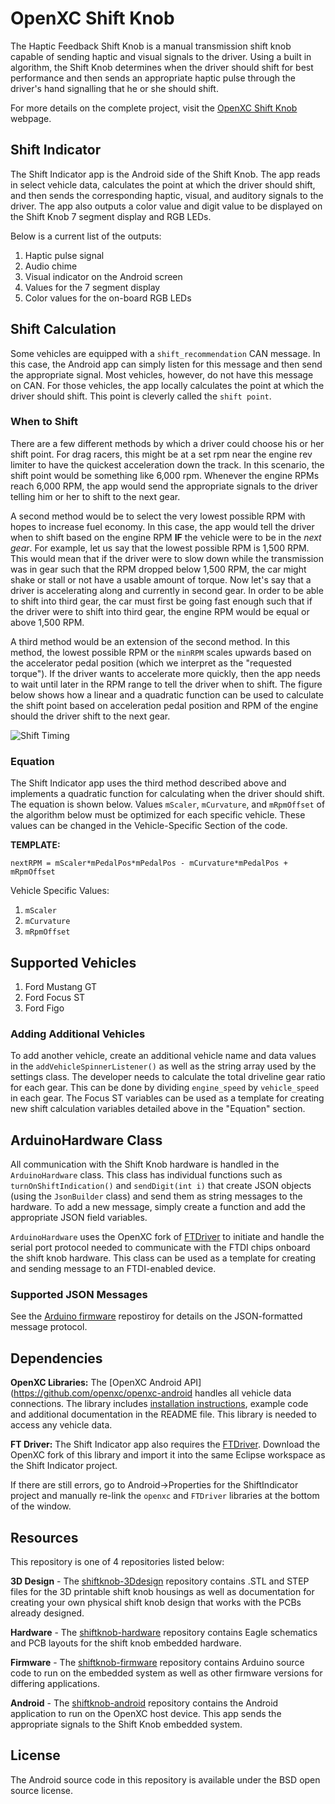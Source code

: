 OpenXC Shift Knob
=================

The Haptic Feedback Shift Knob is a manual transmission shift knob
capable of sending haptic and visual signals to the driver. Using a built in
algorithm, the Shift Knob determines when the driver should shift for best
performance and then sends an appropriate haptic pulse through the driver's hand
signalling that he or she should shift.

For more details on the complete project, visit the [OpenXC Shift
Knob](http://openxcplatform.com/projects/shift-knob.html) webpage.

## Shift Indicator

The Shift Indicator app is the Android side of the Shift Knob. The app reads in
select vehicle data, calculates the point at which the driver should shift, and
then sends the corresponding haptic, visual, and auditory signals to the driver.
The app also outputs a color value and digit value to be displayed on the Shift
Knob 7 segment display and RGB LEDs.

Below is a current list of the outputs:

1. Haptic pulse signal
1. Audio chime
1. Visual indicator on the Android screen
1. Values for the 7 segment display
1. Color values for the on-board RGB LEDs

## Shift Calculation

Some vehicles are equipped with a `shift_recommendation` CAN message. In this
case, the Android app can simply listen for this message and then send the
appropriate signal. Most vehicles, however, do not have this message on CAN. For
those vehicles, the app locally calculates the point at which the driver should
shift. This point is cleverly called the `shift point`.

### When to Shift

There are a few different methods by which a driver could choose his or her
shift point. For drag racers, this might be at a set rpm near the engine rev
limiter to have the quickest acceleration down the track. In this scenario, the
shift point would be something like 6,000 rpm. Whenever the engine RPMs reach
6,000 RPM, the app would send the appropriate signals to the driver telling him
or her to shift to the next gear.

A second method would be to select the very lowest possible RPM with hopes to
increase fuel economy. In this case, the app would tell the driver when to shift
based on the engine RPM **IF** the vehicle were to be in the *next gear*. For
example, let us say that the lowest possible RPM is 1,500 RPM. This would mean
that if the driver were to slow down while the transmission was in gear such
that the RPM dropped below 1,500 RPM, the car might shake or stall or not have a
usable amount of torque. Now let's say that a driver is accelerating along and
currently in second gear. In order to be able to shift into third gear, the car
must first be going fast enough such that if the driver were to shift into third
gear, the engine RPM would be equal or above 1,500 RPM.

A third method would be an extension of the second method. In this method, the
lowest possible RPM or the `minRPM` scales upwards based on the accelerator
pedal position (which we interpret as the "requested torque"). If the driver
wants to accelerate more quickly, then the app needs to wait until later in the
RPM range to tell the driver when to shift. The figure below shows how a linear
and a quadratic function can be used to calculate the shift point based on
acceleration pedal position and RPM of the engine should the driver shift to the
next gear.

![Shift
Timing](https://raw.github.com/openxc/shiftknob-android/master/docs/plot.JPG)

### Equation

The Shift Indicator app uses the third method described above and implements a
quadratic function for calculating when the driver should shift. The equation is
shown below. Values `mScaler`, `mCurvature`, and `mRpmOffset` of the algorithm
below must be optimized for each specific vehicle. These values can be changed
in the Vehicle-Specific Section of the code.

**TEMPLATE:**

    nextRPM = mScaler*mPedalPos*mPedalPos - mCurvature*mPedalPos + mRpmOffset

Vehicle Specific Values:

1. `mScaler`
1. `mCurvature`
1. `mRpmOffset`

## Supported Vehicles

1. Ford Mustang GT
1. Ford Focus ST
1. Ford Figo

### Adding Additional Vehicles

To add another vehicle, create an additional vehicle name and data values in the
`addVehicleSpinnerListener()` as well as the string array used by the settings
class. The developer needs to calculate the total driveline gear ratio for each
gear. This can be done by dividing `engine_speed` by `vehicle_speed` in each
gear. The Focus ST variables can be used as a template for creating new shift
calculation variables detailed above in the "Equation" section.

## ArduinoHardware Class

All communication with the Shift Knob hardware is handled in the
`ArduinoHardware` class. This class has individual functions such as
`turnOnShiftIndication()` and `sendDigit(int i)` that create JSON objects (using
the `JsonBuilder` class) and send them as string messages to the hardware. To
add a new message, simply create a function and add the appropriate JSON field
variables.

`ArduinoHardware` uses the OpenXC fork of [FTDriver][] to initiate and handle the
serial port protocol needed to communicate with the FTDI chips onboard the shift
knob hardware. This class can be used as a template for creating and sending
message to an FTDI-enabled device.

### Supported JSON Messages

See the [Arduino firmware](https://github.com/openxc/shiftknob-firmware)
repostiroy for details on the JSON-formatted message protocol.

## Dependencies

**OpenXC Libraries:** The [OpenXC Android
API](https://github.com/openxc/openxc-android handles all vehicle data
connections. The library includes [installation
instructions](http://openxcplatform.com/android/api-guide.html), example code
and additional documentation in the README file. This library is needed to
access any vehicle data.

**FT Driver:** The Shift Indicator app also requires the [FTDriver][]. Download
the OpenXC fork of this library and import it into the same Eclipse workspace as
the Shift Indicator project.

If there are still errors, go to Android->Properties for the
ShiftIndicator project and manually re-link the `openxc` and `FTDriver`
libraries at the bottom of the window.

## Resources

This repository is one of 4 repositories listed below:

**3D Design** - The
[shiftknob-3Ddesign](http://github.com/openxc/shiftknob-3Ddesign) repository
contains .STL and STEP files for the 3D printable shift knob housings as well as
documentation for creating your own physical shift knob design that works with
the PCBs already designed.

**Hardware** - The
[shiftknob-hardware](http://github.com/openxc/shiftknob-hardware) repository
contains Eagle schematics and PCB layouts for the shift knob embedded hardware.

**Firmware** - The
[shiftknob-firmware](http://github.com/openxc/shiftknob-firmware) repository
contains Arduino source code to run on the embedded system as well as other
firmware versions for differing applications.

**Android** - The
[shiftknob-android](http://github.com/openxc/shiftknob-android) repository
contains the Android application to run on the OpenXC host device. This app
sends the appropriate signals to the Shift Knob embedded system.

## License

The Android source code in this repository is available under the BSD open
source license.

[FTDriver]: https://github.com/openxc/FTDriver
